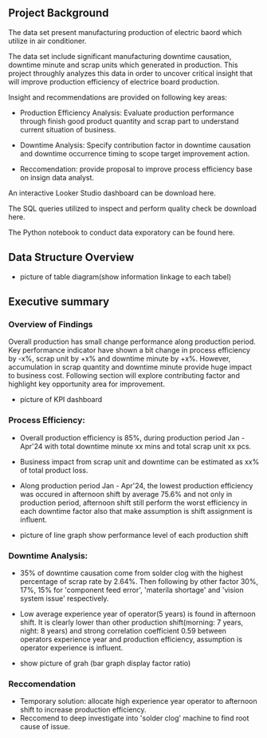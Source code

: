 ## Project Background

The data set present manufacturing production of electric baord which utilize in air conditioner.

The data set include significant manufacturing downtime causation, downtime minute and scrap units which generated in production. This project throughly analyzes this data in order to uncover critical insight that will improve production efficiency of electrice board production.

Insight and recommendations are provided on following key areas:
- Production Efficiency Analysis: Evaluate production performance through finish good product quantity and scrap part to understand current situation of business.
  
- Downtime Analysis: Specify contribution factor in downtime causation and downtime occurrence timing to scope target improvement action.
  
- Reccomendation: provide proposal to improve process efficiency base on insign data analyst. 
  
An interactive Looker Studio dashboard can be download here.

The SQL queries utilized to inspect and perform quality check be download here.

The Python notebook to conduct data exporatory can be found here.


## Data Structure Overview
- picture of table diagram(show information linkage to each tabel)

## Executive summary
### Overview of Findings
Overall production has small change performance along production period. Key performance indicator have shown a bit change in process efficiency by -x%, scrap unit by +x% and downtime minute by +x%. However, accumulation in scrap quantity and downtime minute provide huge impact to business cost. Following section will explore contributing factor and highlight key opportunity area for improvement.

- picture of KPI dashboard


### Process Efficiency:
- Overall production efficiency is 85%, during production period Jan - Apr'24 with total downtime minute xx mins and total scrap unit xx pcs.
  
- Business impact from scrap unit and downtime can be estimated as  xx% of total product loss.
  
- Along production period Jan - Apr'24, the lowest production efficiency was occured in afternoon shift by average 75.6% and not only in production period, afternoon shift still perform the worst efficiency in each downtime factor also that make assumption is shift assignment is influent.
  
- picture of line graph show performance level of each production shift



### Downtime Analysis:
-  35% of downtime causation come from solder clog with the highest percentage of scrap rate by 2.64%. Then following by other factor 30%, 17%, 15% for 'component feed error', 'materila shortage' and 'vision system issue' respectively.

- Low average experience year of operator(5 years) is found in afternoon shift. It is clearly lower than other production shift(morning: 7 years, night: 8 years) and strong correlation coefficient 0.59 between operators experience year and production efficiency, assumption is operator experience is influent.

- show picture of grah (bar graph display factor ratio)

### Reccomendation
- Temporary solution: allocate high experience year operator to afternoon shift to increase production efficiency.
- Reccomend to deep investigate into 'solder clog' machine to find root cause of issue.



